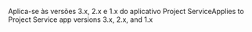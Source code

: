 <span data-ttu-id="6fe05-101">Aplica-se às versões 3.x, 2.x e 1.x do aplicativo Project Service</span><span class="sxs-lookup"><span data-stu-id="6fe05-101">Applies to Project Service app versions 3.x, 2.x, and 1.x</span></span>
